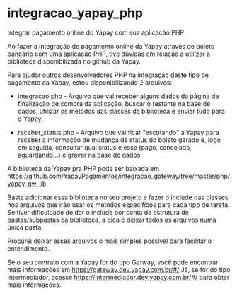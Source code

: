# integracao_yapay_php
Integrar pagamento online do Yapay com sua aplicação PHP

Ao fazer a integração de pagamento online da Yapay através de boleto bancário com uma aplicação PHP, tive dúvidas em relação a utilizar a biblioteca disponibilizada no github da Yapay.

Para ajudar outros desenvolvedores PHP na integração deste tipo de pagamento da Yapay, estou disponibilizando 2 arquivos:
- integracao.php - Arquivo que vai receber alguns dados da página de finalização de compra da aplicação, buscar o restante na base de dados, utilizar os métodos das classes da biblioteca e enviar tudo para o Yapay.

- receber_status.php - Arquivo que vai ficar "escutando" a Yapay para receber a informação de mudança de status do boleto gerado e, logo em seguida, consultar qual status é esse (pago, cancelado, aguardando...) e gravar na base de dados.

A biblioteca da Yapay pra PHP pode ser baixada em https://github.com/YapayPagamentos/integracao_gateway/tree/master/php/yapay-gw-lib

Basta adicionar essa biblioteca no seu projeto e fazer o include das classes nos arquivos que irão usar os métodos específicos para cada tipo de tarefa.
Se tiver dificuldade de dar o include por conta da estrutura de pastas/subpastas da biblioteca, a dica é deixar todos os arquivos numa única pasta.

Procurei deixar esses arquivos o mais simples possível para facilitar o entendimento.

Se o seu contrato com a Yapay for do tipo Gatway, você pode encontrar mais informações em https://gateway.dev.yapay.com.br/#/
Já, se for do tipo Intermediador, acesse https://intermediador.dev.yapay.com.br/#/ para obter mais informações.
